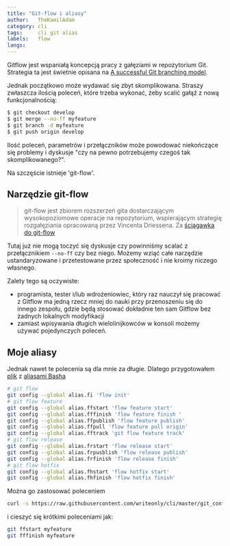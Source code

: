 ```yaml
---
title: "Git-flow i aliasy"
author:   TheKamilAdam
category: cli
tags:     cli git alias
labels:   flow
langs:
---
```


Gitflow jest wspaniałą koncepcją pracy z gałęziami w repozytorium Git.
Strategia ta jest świetnie opisana na
[A successful Git branching model](<https://nvie.com/posts/a-successful-git-branching-model/>).

Jednak początkowo może wydawać się zbyt skomplikowana.
Straszy zwłaszcza ilością poleceń, które trzeba wykonać, żeby scalić gałąź z nową funkcjonalnością:
```bash
$ git checkout develop
$ git merge --no-ff myfeature
$ git branch -d myfeature
$ git push origin develop
```

Ilość poleceń, parametrów i przełączników może powodować niekończące się problemy i dyskusje
 "czy na pewno potrzebujemy czegoś tak skomplikowanego?".

Na szczęście istnieje 'git-flow'.

## Narzędzie git-flow

> git-flow jest zbiorem rozszerzeń gita dostarczającym wysokopoziomowe operacje na repozytorium,
 wspierającym strategię rozgałęziania opracowaną przez Vincenta Driessena.
Za [ściągawka do git-flow](<https://danielkummer.github.io/git-flow-cheatsheet/index.pl_PL.html>)

Tutaj już nie mogą toczyć się dyskusje czy powinniśmy scalać z przełącznikiem `--no-ff` czy bez niego.
Możemy wziąć całe narzędzie ustandaryzowane i przetestowane przez społeczność i nie kroimy niczego własnego.

Zalety tego są oczywiste:
* programista, tester i/lub wdrożeniowiec,
który raz nauczył się pracować z Gitflow ma jedną rzecz mniej do nauki przy przenoszeniu się do innego zespołu,
gdzie będą stosować dokładnie ten sam Gitflow bez żadnych lokalnych modyfikacji
* zamiast wpisywania długich wielolinijkowców w konsoli możemy używać pojedynczych poleceń.


## Moje aliasy

Jednak nawet te polecenia są dla mnie za długie.
Dlatego przygotowałem [plik](<https://github.com/writeonly/cli/blob/master/git_config.sh>) z [aliasami Basha](</cli/2018/09/12/git-submoduly-i-aliasy.html>)

```bash
# git flow
git config --global alias.fi 'flow init'
# git flow feature
git config --global alias.ffstart 'flow feature start'
git config --global alias.fffinish 'flow feature finish '
git config --global alias.ffpublish 'flow feature publish'
git config --global alias.ffpull 'flow feature pull origin'
git config --global alias.fftrack 'git flow feature track'
# git flow release
git config --global alias.frstart 'flow release start'
git config --global alias.frpusblish 'flow release publish'
git config --global alias.frfinish 'flow release finish'
# git flow hotfix
git config --global alias.fhstart 'flow hotfix start'
git config --global alias.fhfinish 'flow hotfix finish'
```

Można go zastosować poleceniem
```bash
curl -s https://raw.githubusercontent.com/writeonly/cli/master/git_config.sh | bash
```

i cieszyć się krótkimi poleceniami jak:
```bash
git ffstart myfeature
git fffinish myfeature
```
